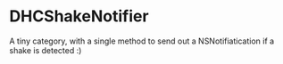 DHCShakeNotifier
================

A tiny category, with a single method to send out a NSNotifiatication if a shake is detected :)